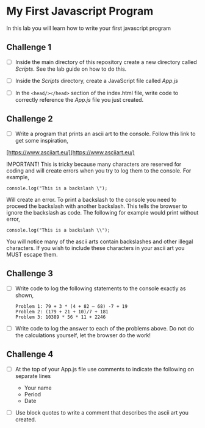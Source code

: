 # My First Javascript Program

In this lab you will learn how to write your first javascript program

## Challenge 1

- [ ] Inside the main directory of this repository create a new directory called _Scripts_.  See the lab guide on how to do this.  

- [ ] Inside the _Scripts_ directory, create a JavaScript file called _App.js_

- [ ] In the ```<head/></head>``` section of the index.html file, write code to correctly reference the _App.js_ file you just created. 

## Challenge 2

- [ ] Write a program that prints an ascii art to the console.  Follow this link to get some inspiration, 

[https://www.asciiart.eu/](https://www.asciiart.eu/)

IMPORTANT!  This is tricky because many characters are reserved for coding and will create errors when you try to log them to the console.  For example, 

```console.log("This is a backslash \");```

Will create an error.  To print a backslash to the console you need to proceed the backslash with another backslash.  This tells the browser to ignore the backslash as code.  The following for example would print without error, 

```console.log("This is a backslash \\");```

You will notice many of the ascii arts contain backslashes and other illegal characters.  If you wish to include these characters in your ascii art you MUST escape them. 

## Challenge 3

- [ ] Write code to log the following statements to the console exactly as shown, 

	```
	Problem 1: 79 + 3 * (4 + 82 – 68) -7 + 19
	Problem 2: (179 + 21 + 10)/7 + 181
	Problem 3: 10389 * 56 * 11 + 2246
	```
- [ ] Write code to log the answer to each of the problems above. Do not do the calculations yourself, let the browser do the work!

## Challenge 4

- [ ] At the top of your App.js file use comments to indicate the following on separate lines

	* Your name
	* Period
	* Date

- [ ] Use block quotes to write a comment that describes the ascii art you created.













